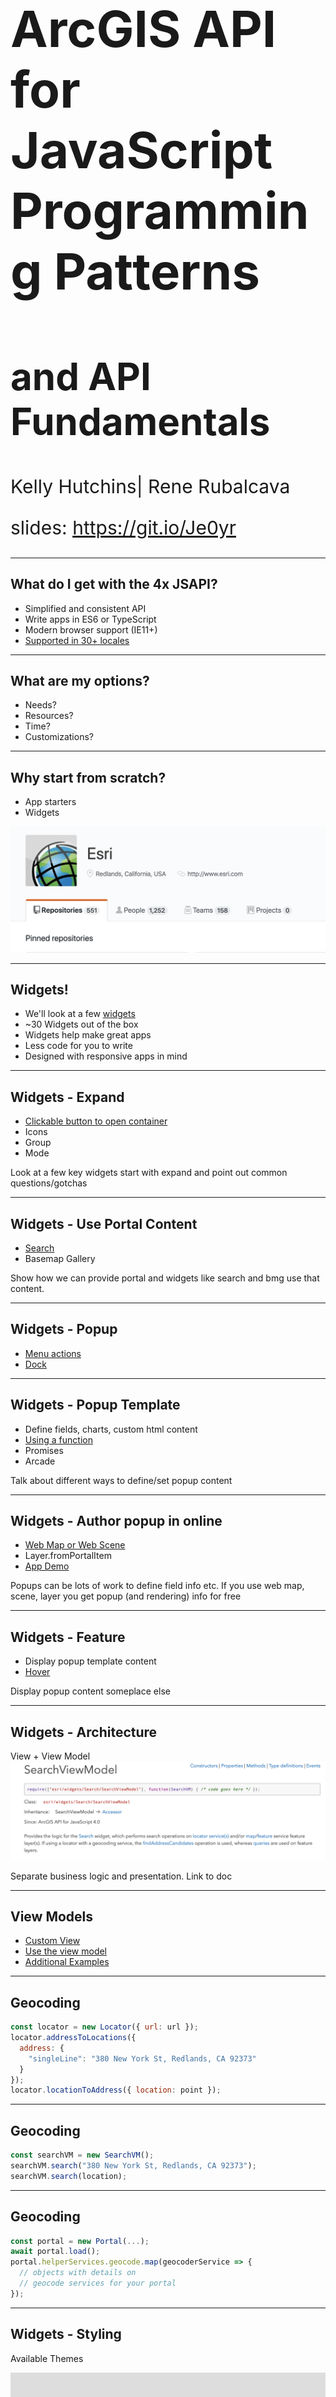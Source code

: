 <!-- .slide: data-background="../common/slides/intro.jpg" -->
<!-- .slide: class="title" -->

<h1 style="text-align: left; font-size: 80px;">ArcGIS API for JavaScript Programming Patterns</h1>
<h2 style="text-align: left; font-size: 60px;">and API Fundamentals</h2>
<p style="text-align: left; font-size: 30px;">Kelly Hutchins| Rene Rubalcava</p>
    <p style="text-align: left; font-size: 30px;">slides: <a href="https://git.io/Je0yr" target="_blank">https://git.io/Je0yr</a></p>

<!--
In this session, you'll learn the basics of the ArcGIS API 4.x for JavaScript, including the fundamentals of watching for property changes, autocasting, working with collections, and lazy-loading data in your applications. You'll learn more details about maps, webmaps, layers, 2D and 3D views, UI, and widgets. This is a key session for developers new to the 4.x version of the API.
-->

----
<!-- .slide: data-background="./../common/slides/background.jpg" -->

## What do I get with the 4x JSAPI?

- Simplified and consistent API
- Write apps in ES6 or TypeScript
- Modern browser support (IE11+)
- [Supported in 30+ locales](http://www.arcgis.com/apps/3DInsetMap/index.html?locale=ja)

----

<!-- .slide: data-background="./../common/slides/background.jpg" -->
## What are my options?

- Needs?
- Resources?
- Time?
- Customizations?

----

## Why start from scratch?

- App starters
- Widgets

[![Esri Github](../common/images/github-esri.png)](https://github.com/search?o=desc&q=topic%3Ajavascript+org%3AEsri+fork%3Atrue&s=updated&type=Repositories)

----
<!-- .slide: data-background="./../common/slides/background.jpg" -->
## Widgets!
- We'll look at a few <a href="https://developers.arcgis.com/javascript/latest/sample-code/index.html?search=Widget">widgets</a>
- ~30 Widgets out of the box <!-- .element: class="fragment" data-fragment-index="1" -->
- Widgets help make great apps <!-- .element: class="fragment" data-fragment-index="2" -->
- Less code for you to write <!-- .element: class="fragment" data-fragment-index="3" -->
- Designed with responsive apps in mind <!-- .element: class="fragment" data-fragment-index="4" -->

----


## Widgets - Expand
 - [Clickable button to open container](https://codepen.io/kellyhutchins/pen/drOGNJ)
 - Icons
 - Group
 - Mode
<aside class="notes">Look at a few key widgets start with expand and point out common questions/gotchas </aside>

----

## Widgets - Use Portal Content

 - [Search](https://codepen.io/kellyhutchins/pen/EMNPmZ)
 - Basemap Gallery
<aside class="notes">Show how we can provide portal and widgets like search and bmg use that content.  </aside>

----

## Widgets - Popup
 - [Menu actions](https://developers.arcgis.com/javascript/latest/sample-code/sandbox/index.html?sample=popup-actions)
 - [Dock](https://developers.arcgis.com/javascript/latest/sample-code/sandbox/index.html?sample=popup-docking-position)
<aside class="notes">   </aside>

----

## Widgets - Popup Template
 - Define fields, charts, custom html content
 - [Using a function](https://developers.arcgis.com/javascript/latest/sample-code/sandbox/index.html?sample=popuptemplate-promise)
 - Promises
 - Arcade

<aside class="notes"> Talk about different ways to define/set popup content</aside>

----

## Widgets - Author popup in online
 - [Web Map or Web Scene](http://jsapi.maps.arcgis.com/home/webmap/viewer.html?webmap=e9e5311ac8ec4110abe77b026ce87cf7)
 - Layer.fromPortalItem
 - [App Demo](http://www.arcgis.com/apps/Media/index.html?appid=ba47f08a73e142908475b841e0e38b02)
<aside class="notes">Popups can be lots of work to define field info etc. If you use web map, scene, layer you get popup (and rendering) info for free</aside>

----

## Widgets - Feature
 - Display popup template content
 - [Hover](https://developers.arcgis.com/javascript/latest/sample-code/sandbox/index.html?sample=widgets-feature)
<aside class="notes">Display popup content someplace else</aside>

----

## Widgets - Architecture

 View + View Model
 ![Search View Model](../common/images/searchviewmodel.png)

<aside class="notes"> Separate business logic and presentation. Link to doc  </aside>

----

## View Models

 - [Custom View](https://developers.arcgis.com/javascript/latest/sample-code/sandbox/index.html?sample=widgets-frameworks-react)
 - [Use the view model](https://developers.arcgis.com/example-apps/nearby-javascript/?utm_source=github&utm_campaign=example_apps_nearby_javascript)
  - [Additional Examples](https://odoe.net/blog/view-models-in-the-arcgis-api-for-javascript/)

----

## Geocoding

```js
const locator = new Locator({ url: url });
locator.addressToLocations({
  address: {
    "singleLine": "380 New York St, Redlands, CA 92373"
  }
});
locator.locationToAddress({ location: point });
```

----

## Geocoding

```js
const searchVM = new SearchVM();
searchVM.search("380 New York St, Redlands, CA 92373");
searchVM.search(location);
```

----

## Geocoding

```js
const portal = new Portal(...);
await portal.load();
portal.helperServices.geocode.map(geocoderService => {
  // objects with details on
  // geocode services for your portal
});
```

----

## Widgets - Styling
 Available Themes
<iframe height="600" style="width: 100%;" scrolling="no" title="Theme Testing" src="https://codepen.io/odoe/embed/preview/oNNGRbz?height=600&theme-id=31222&default-tab=js,result" frameborder="no" allowtransparency="true" allowfullscreen="true">
  See the Pen <a href='https://codepen.io/odoe/pen/oNNGRbz'>Theme Testing</a> by Rene Rubalcava
  (<a href='https://codepen.io/odoe'>@odoe</a>) on <a href='https://codepen.io'>CodePen</a>.
</iframe>

<aside class="notes">Look at ways to customize appearance of widgets</aside>

----

## Widgets - Styling
 - Light and dark themes 
<iframe height="600" style="width: 100%;" scrolling="no" title="Theme Preferences" src="https://codepen.io/kellyhutchins/embed/QWbGGBv?height=265&theme-id=default&default-tab=html,result" frameborder="no" allowtransparency="true" allowfullscreen="true">
  See the Pen <a href='https://codepen.io/kellyhutchins/pen/QWbGGBv'>Theme Preferences</a> by Kelly Hutchins
  (<a href='https://codepen.io/kellyhutchins'>@kellyhutchins</a>) on <a href='https://codepen.io'>CodePen</a>.
</iframe>


----

## Widgets - Styling
 - CSS Extension language
 - SASS
 - [Theme Utility](https://github.com/jcfranco/jsapi-styles)


<aside class="notes">Demo Franco's SASS utility (npm install and show code)</aside>

----

## Map and View

----

## Map and View

```js
const map = new Map({
  basemap: "topo"
});

const mView = new MapView({
  map: map,
  container: "viewDiv"
});
const sView = new SceneView({
  map: map,
  container: "viewDiv"
});
```

----

## Basemaps and Ground

- Convenience Strings

```js
const map = new Map({
  /*
   streets, satellite, hybrid, terrain, topo, gray,
   dark-gray, oceans, national-geographic, osm,
   dark-gray-vector, gray-vector, streets-vector, topo-vector,
   streets-night-vector, streets-relief-vector, streets-navigation-vector
   */
  basemap: "streets"

  /*
   world-elevation
   */
  ground: "world-elevation"
});
```

----

## Basemaps and Ground

```js
const map = new Map({
  basemap: {
    // Layers drawn at the bottom
    baseLayers: [
      new TileLayer({ url: baselayer })
    ],
    // Layers drawn on top
    referenceLayers: [
      new TileLayer({ url: refUrl })
    ],
  },
  ground: {
    layers: [
      new ElevationLayer({ url: elevationUrl })
    ]
  }
});
```

----

## Basemap and Ground

<iframe height='500' scrolling='no' title='VT Basemaps' src='//codepen.io/odoe/embed/preview/rpQOEM/?height=300&theme-id=31222&default-tab=js,result&embed-version=2' frameborder='no' allowtransparency='true' allowfullscreen='true' style='width: 100%;'>See the Pen <a href='https://codepen.io/odoe/pen/rpQOEM/'>VT Basemaps</a> by Rene Rubalcava (<a href='https://codepen.io/odoe'>@odoe</a>) on <a href='https://codepen.io'>CodePen</a>.
</iframe>

----

## Collections

- [`esri/core/Collection`](https://developers.arcgis.com/javascript/latest/api-reference/esri-core-Collection.html)

<iframe height="400" style="width: 100%;" scrolling="no" title="Collection" src="//codepen.io/odoe/embed/preview/MQWLwO/?height=300&theme-id=31222&default-tab=js,result" frameborder="no" allowtransparency="true" allowfullscreen="true">
  See the Pen <a href='https://codepen.io/odoe/pen/MQWLwO/'>Collection</a> by Rene Rubalcava
  (<a href='https://codepen.io/odoe'>@odoe</a>) on <a href='https://codepen.io'>CodePen</a>.
</iframe>

----

## Working with Accessor

- Objects are have properties that can be:
  - read and set
  - or read-only
  - constructor arguments
  - watchable

----

### Accessor - property access

```ts
layer.opacity = 0.5;
layer.title = "My test layer";

// setting multiple values
layer.set({
  opacity: 0.5,
  title: "My test layer"
});

// accessing the value of a deep property
view.get("map.basemap.title");
view.set("map.basemap.title", "new title");
```

----

### Accessor - property watching

```ts
mapView.watch("scale", (newValue, oldValue, property, target) => {
  console.log(`scale changed: ${newValue}`);
});


mapView.watch("map.basemap.title", (newValue, oldValue, property, target) => {
  console.log(`new basemap title: ${newValue}`);
});


mapView.watch("ready, stationary", (newValue, oldValue, property, target) => {
  console.log(`property ${property}: ${newValue}`);
});

watchUtils.whenTrue(view, "stationary", () => {
  console.log("view is stationary");
})
```

[watchUtils](https://developers.arcgis.com/javascript/latest/api-reference/esri-core-watchUtils.html)

----

### Accessor - autocasting and single constructor

```js
  // 4.x
  {
    type: "simple-marker",
    style: 'square',
    color: 'red',
    size: 10,
    outline: {
      color: 'rgba(255, 255, 255, 0.5)'
      width: 4
    }
  });

  // 3.x
  new SimpleMarkerSymbol(SimpleMarkerSymbol.STYLE_SQUARE, 10,
    new SimpleLineSymbol(SimpleLineSymbol.STYLE_SOLID,
    new Color([255,0,0]), 4),
    new Color([255,255,255,0.25]));
```

----

## Promises

----

## Promises

- All asynchronous methods return a promise, no more [events](https://developers.arcgis.com/javascript/jsapi/querytask-amd.html#events)
- The basic pattern looks like this:

```js
layer.queryFeatures(query).then(handleResult).catch(handleError);
```

----

## Promises with async/await

- work with native promises

```js
const doQuery = async (query) => {
  const results = await layer.queryFeatures(query);
  const transformedResults = results.map(transformData);
  return transformedResults;
}
```

----

## Promises

- Load resources
- Asychronously initialized `Layer`, `WebMap`, `WebScene`, `View`

```js
const map = new Map({...})

view = new SceneView({
  map: map,
  //...
});

view.when(() => {
  // the view is ready to go
});
```

----

## Promises

```js
view.when(() => {
  return view.whenLayerView(map.findLayerById("awesomeLayer"));
})
.then(layerView => {
  return watchUtils.whenFalseOnce(layerView, "updating");
})
.then(result => {
  const layerView = result.target;
  return layerView.queryFeatures();
})
.then(doSomethingWithFeatures)
.catch(errorHandler);
```

[API sample](https://developers.arcgis.com/javascript/latest/sample-code/chaining-promises/index.html)

----

## async/await

```js
const init = async (doSomethingWithFeatures) => {
  await view.when();
  const layerView = await view.whenLayerView(map.findLayerById("awesomeLayer"));
  const { target as layerView } = await watchUtils.whenFalseOnce(layerView, "updating");
  const features = await layerView.queryFeatures();
  doSomethingWithFeatures(features);
};

try {
  init();
}
catch(error) {
  errorHandler(error);
}

```

----

## Patterns

----

## Interactivity with view events

- Use view events to interact with the view
- [List of events](https://developers.arcgis.com/javascript/latest/api-reference/esri-views-MapView.html#events-summary)
- You can stop the propagation of the event to prevent the default behavior

```js
view.on("drag", event => {
  // user won't be able to drag
  event.stopPropagation();
})
```

----

## Interactivity with view events

- Access the features on click

```js
view.on("click", ({ x, y }) => {
  const screenPoint = {x, y};
  view.hitTest(screenPoint)
    .then(response => {
       // do something with the result graphic
       const graphic = response.results[0].graphic;
    });
});
```
- [API Sample](https://developers.arcgis.com/javascript/latest/sample-code/sandbox/index.html?sample=view-hittest)

----

## goTo() with View

- Sets the view to a given target.
  - Navigate to a geometry/feature/location
- [API Sample](https://developers.arcgis.com/javascript/latest/sample-code/sandbox/index.html?sample=scene-goto)

----

## Loadables

- brings better control, and scheduling of loading resources.
- extension of `esri/core/Promise`
- in 3.x, instanciating a layer loads it. in 4.0, it's an explicit call
- the views automatically loads the map and its layers

----

## Loadables

- `WebMap` / `WebScene` need to load:
 - the portal item
 - the layer module
 - the layer's item
- `MapView` / `SceneView` need to load:
 - the map
 - the layers

----

```js
  //In a single page application, get a feature from a FeatureLayer from a WebMap without displaying it, ASAP!
  const webmap = new WebMap({
    portalItem: {
      id: 'affa021c51944b5694132b2d61fe1057'
    }
  });

  webmap.load()
    .then(() => {
      return webmap.getLayer('myFeatureLayerId').load();
    })
    .then(featureLayer => {
      return featureLayer.queryFeatures({
        where: 'OBJECTID = 1'
      });
    })
    .then(result => {
      displayDetails(result.features[0]);
    })
    .otherwise(error => {
      console.error(error);
    });
```

----

## Zoom or Scale

```js
const view = new MapView({
  container: "viewDiv",
  map: map,
  center: [-116.5, 33.80],
  zoom: 14 // what does that really mean?
});
```

- Zoom = LOD (Level of Details)
- Not all LODs are created equal

----

## Zoom is not Scale

```js
const view = new MapView({
  container: "viewDiv",
  map: map,
  center: [-116.5, 33.80],
  scale: 50000 // I know what that means!
});
```

- Scale is portable
- Scale has meaning
- We still snap to closest LOD/zoom

----

## WebMap is still a Map

```js
const map = new WebMap({
  basemap: { ... },
  layers: [ ... ]
});
```

- Still acts like a regular `Map`
- Has some advantages

----

## WebMap is still a Map

<iframe height='500' scrolling='no' title='Local bookmarks' src='//codepen.io/odoe/embed/preview/QxrEVX/?height=500&theme-id=31222&default-tab=js,result&embed-version=2' frameborder='no' allowtransparency='true' allowfullscreen='true' style='width: 100%;'>See the Pen <a href='https://codepen.io/odoe/pen/QxrEVX/'>Local bookmarks</a> by Rene Rubalcava (<a href='https://codepen.io/odoe'>@odoe</a>) on <a href='https://codepen.io'>CodePen</a>.
</iframe>

----

## Sublayer to FeatureLayer

- You can extract a FeatureLayer from MapImageLayer Sublayer
- `sublayer.createFeatureLayer()`
- Can use capabilities not normally available with Sublayer

----

## Sublayer to FeatureLayer

<iframe height='500' scrolling='no' title='createFeatureLayer' src='//codepen.io/odoe/embed/preview/PaxeyO/?height=500&theme-id=31222&default-tab=js,result&embed-version=2' frameborder='no' allowtransparency='true' allowfullscreen='true' style='width: 100%;'>See the Pen <a href='https://codepen.io/odoe/pen/PaxeyO/'>createFeatureLayer</a> by Rene Rubalcava (<a href='https://codepen.io/odoe'>@odoe</a>) on <a href='https://codepen.io'>CodePen</a>.
</iframe>

----

## createQuery

- When you can do `layer.createQuery()`
  - `query` object will already have the layers filters and layer definitions
  - more consistent
- Use `new Query()` when you don't want predefined filters to be applied

----

## createQuery

<iframe height='500' scrolling='no' title='createQuery' src='//codepen.io/odoe/embed/preview/rKQqQW/?height=500&theme-id=31222&default-tab=js,result&embed-version=2' frameborder='no' allowtransparency='true' allowfullscreen='true' style='width: 100%;'>See the Pen <a href='https://codepen.io/odoe/pen/rKQqQW/'>createQuery</a> by Rene Rubalcava (<a href='https://codepen.io/odoe'>@odoe</a>) on <a href='https://codepen.io'>CodePen</a>.
</iframe>

----

## MapImageLayer

- If you want to modify Sublayers, do it after you load the layer
- Defining them upfront overrides the defaults
  - May not be what you want

----

## MapImageLayer

<iframe height='500' scrolling='no' title='MapImageLayer - Load Sublayers' src='//codepen.io/odoe/embed/preview/WyYBwL/?height=500&theme-id=31222&default-tab=js,result&embed-version=2' frameborder='no' allowtransparency='true' allowfullscreen='true' style='width: 100%;'>See the Pen <a href='https://codepen.io/odoe/pen/WyYBwL/'>MapImageLayer - Load Sublayers</a> by Rene Rubalcava (<a href='https://codepen.io/odoe'>@odoe</a>) on <a href='https://codepen.io'>CodePen</a>.
</iframe>

----

## LayerViews

- Renders the Layer
- When is it done though?
  - _hotly debated topic!_
  - When can you actually use it!!
  - Behavior different with optimized FeatureLayer

----

## LayerViews

<iframe height='500' scrolling='no' title='LayerView - Ready' src='//codepen.io/odoe/embed/preview/YvRJgj/?height=500&theme-id=31222&default-tab=js,result&embed-version=2' frameborder='no' allowtransparency='true' allowfullscreen='true' style='width: 100%;'>See the Pen <a href='https://codepen.io/odoe/pen/YvRJgj/'>LayerView - Ready</a> by Rene Rubalcava (<a href='https://codepen.io/odoe'>@odoe</a>) on <a href='https://codepen.io'>CodePen</a>.
</iframe>

----

<img src="../common/images/esri-science-logo-white.png" style="border: 0px; background:none; box-shadow: none;">

----

<!-- .slide: data-background="../common/slides/survey.jpg" -->
